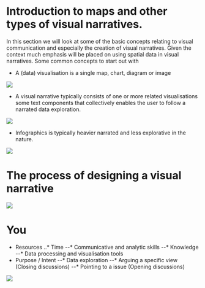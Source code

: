 # Introduction to maps and other types of visual narratives.
In this section we will look at some of the basic concepts relating to visual communication and especially the creation of visual narratives. Given the context much emphasis will be placed on using spatial data in visual narratives. 
Some common concepts to start out with

* A (data) visualisation is a single map, chart, diagram or image 

![](https://geoinformatik.github.io/webbooks/GIS_VIZ/viz_res/visualisation.jpg)

* A visual narrative typically consists of one or more related visualisations some text components that collectively enables the user to follow a narrated data exploration. 

![](https://geoinformatik.github.io/webbooks/GIS_VIZ/viz_res/visual_narativ.jpg)

* Infographics is typically heavier narrated and less explorative in the nature.

![](https://geoinformatik.github.io/webbooks/GIS_VIZ/viz_res/infographics.jpg)


# The process of designing a visual narrative

![](https://geoinformatik.github.io/webbooks/GIS_VIZ/viz_res/designProcess_large.png)

# You
* Resources
..* Time
--* Communicative and analytic skills
--* Knowledge
--* Data processing and visualisation tools
* Purpose / Intent
--* Data exploration
--* Arguing a specific view (Closing discussions)
--* Pointing to a issue (Opening discussions)

![](https://geoinformatik.github.io/webbooks/GIS_VIZ/viz_res/designProcess1.png)
